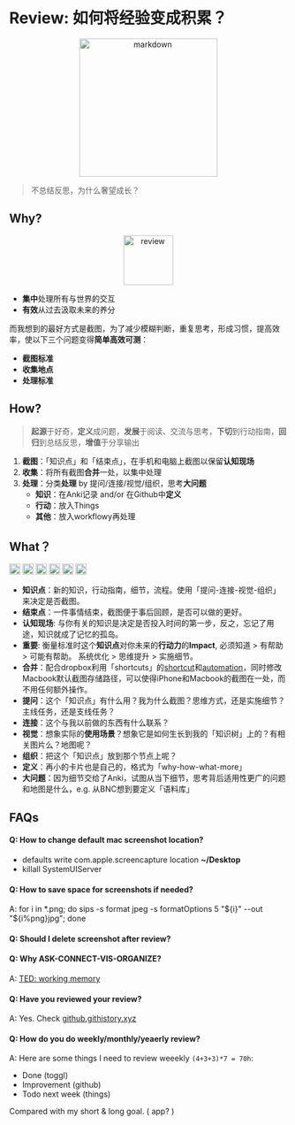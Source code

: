 # Review: 如何将经验变成积累？

<center>
<img src="https://i.imgur.com/NqLvyMc.png" alt="markdown" width="250"/>
</center>



> 不总结反思，为什么奢望成长？

## Why?

<center>
<img src="https://i.imgur.com/PNAowPi.png" alt="review" height="90"/>
</center>

* **集中**处理所有与世界的交互
* **有效**从过去汲取未来的养分

而我想到的最好方式是截图，为了减少模糊判断，重复思考，形成习惯，提高效率，使以下三个问题变得**简单高效可测**：

* **截图标准**
* **收集地点**
* **处理标准**

## How?

> **起源**于好奇，**定义**成问题，**发展**于阅读、交流与思考，**下切**到行动指南，**回归**到总结反思，**增值**于分享输出



1. **截图**：「知识点」和「结束点」，在手机和电脑上截图以保留**认知现场**
1. **收集**：将所有截图**合并**一处，以集中处理
1. **处理**：分类**处理** by 提问/连接/视觉/组织，思考**大问题**
	* **知识**：在Anki记录 and/or 在Github中**定义**
	* **行动**：放入Things
	* **其他**：放入workflowy再处理



## What？

<img src="https://i.imgur.com/lywdaP3.png" alt="right" width="20"/> <img src="https://i.imgur.com/5L0C5zD.png" alt="shortcuts" width="20"/>
<img src="https://i.imgur.com/08rkmxR.png" alt="dropbox" width="20"/>
<img src="https://i.imgur.com/CZTaNRb.jpg" alt="anki" width="20"/>
<img src="https://i.imgur.com/kLLtRlc.png" alt="drawing" width="20"/>
<img src="https://i.imgur.com/8MyBvDP.png" alt="drawing" width="20"/>

* **知识点**：新的知识，行动指南，细节，流程。使用「提问-连接-视觉-组织」来决定是否截图。
* **结束点**：一件事情结束，截图便于事后回顾，是否可以做的更好。
* **认知现场**: 与你有关的知识是决定是否投入时间的第一步，反之，忘记了用途，知识就成了记忆的孤岛。
* **重要**: 衡量标准时这个**知识点**对你未来的**行动力**的**Impact**, 必须知道 > 有帮助 > 可能有帮助。 系统优化 > 思维提升 > 实施细节。
* **合并**：配合dropbox利用「shortcuts」的[shortcut](https://i.imgur.com/ac30rCf.jpeg)和[automation](https://i.imgur.com/BoIyroH.png)，同时修改Macbook默认截图存储路径，可以使得iPhone和Macbook的截图在一处，而不用任何额外操作。
* **提问**：这个「知识点」有什么用？我为什么截图？思维方式，还是实施细节？主线任务，还是支线任务？ 
* **连接**：这个与我以前做的东西有什么联系？
* **视觉**：想象实际的**使用场景**？想象它是如何生长到我的「知识树」上的？有相关图片么？地图呢？
* **组织**：把这个「知识点」放到那个节点上呢？
* **定义**：再小的卡片也是自己的，格式为「why-how-what-more」
* **大问题**：因为细节交给了Anki，试图从当下细节，思考背后适用性更广的问题和地图是什么，e.g. 从BNC想到要定义「语料库」


## FAQs

#### Q: How to change default mac screenshot location?

* defaults write com.apple.screencapture location **~/Desktop**
* killall SystemUIServer 

#### Q: How to save space for screenshots if needed? 

A: for i in *.png; do sips -s format jpeg -s formatOptions 5 "${i}" --out "${i%png}jpg"; done

#### Q: Should I delete screenshot after review?

#### Q: Why ASK-CONNECT-VIS-ORGANIZE?

A: [TED: working memory](https://www.ted.com/talks/peter_doolittle_how_your_working_memory_makes_sense_of_the_world) 

#### Q: Have you reviewed your review?

A: Yes. Check [github.githistory.xyz](https://github.githistory.xyz/willwang-x/a-growing-cs/blob/master/workflow/cornerstone/review.md) 

#### Q: How do you do weekly/monthly/yeaerly review?

A: Here are some things I need to review weeekly `(4+3+3)*7 = 70h`:

* Done (toggl)
* Improvement (github)  
* Todo next week (things)

Compared with my short & long goal. ( app? )